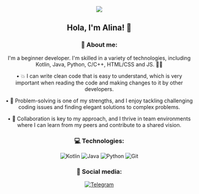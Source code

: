 <div id="header" align="center">
  <img src="https://i.pinimg.com/originals/ff/d9/b4/ffd9b46366e14141790a80d4922485bf.gif"/>

## Hola, I'm Alina! 👋

### 💬 About me:

I'm a beginner developer. I'm skilled in a variety of technologies, including Kotlin, Java, Python, C/C++, HTML/CSS and JS. 💁‍♀️

• 💥 I can write clean code that is easy to understand, which is very important when reading the code and making changes to it by other developers.

• 🤔 Problem-solving is one of my strengths, and I enjoy tackling challenging coding issues and finding elegant solutions to complex problems.

• 🌟 Collaboration is key to my approach, and I thrive in team environments where I can learn from my peers and contribute to a shared vision.


### 💻 Technologies:
![Kotlin](https://img.shields.io/badge/-Kotlin-black?style=for-the-badge&logo=Kotlin&logoColor)
![Java](https://img.shields.io/badge/-Java-black?style=for-the-badge&logo=Java&logoColor)
![Python](https://img.shields.io/badge/-Python-black?style=for-the-badge&logo=Python&logoColor)
![Git](https://img.shields.io/badge/-Git-black?style=for-the-badge&logo=Git&logoColor)

### 🤝 Social media:
[![Telegram](https://img.shields.io/badge/-Telegram-black?style=for-the-badge&logo=telegram&logoColor)](https://t.me/mmmalinam)
